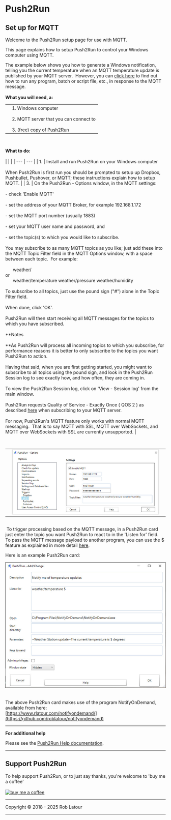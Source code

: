 # Push2Run
## Set up for MQTT

Welcome to the Push2Run setup page for use with MQTT.  
  
This page explains how to setup Push2Run to control your Windows computer using MQTT.  
  
The example below shows you how to generate a Windows notification, telling you the current temperature when an MQTT temperature update is published by your MQTT server.  However, you can [click here](help/help_v4.8.0.0.html) to find out how to run any program, batch or script file, etc., in response to the MQTT message.  
   
**What you will need, a:**   

|     |     |
| --- | --- |
|     | 1\. Windows computer  <br>  <br>2\. MQTT server that you can connect to  <br>  <br>3\. (free) copy of [Push2Run](https://github.com/roblatour/Push2Run)  |
<br>

**What to do:**  
<br> 
|     |     |
| --- | --- |
| 1.  | Install and run Push2Run on your Windows computer  <br>  <br>When Push2Run is first run you should be prompted to setup up Dropbox, Pushbullet, Pushover, or MQTT; these instructions explain how to setup MQTT. |
| 3.  | On the Push2Run - Options window, in the MQTT settings:  <br>  <br>\- check 'Enable MQTT'  <br>  <br>\- set the address of your MQTT Broker, for example 192.168.1.172  <br>  <br>\- set the MQTT port number (usually 1883)  <br>  <br>\- set your MQTT user name and password, and  <br>  <br>\- set the topic(s) to which you would like to subscribe.  <br>  <br>You may subscribe to as many MQTT topics as you like; just add these into the MQTT Topic Filter field in the MQTT Options window, with a space between each topic.  For example:      <br>  <br>      weather/  <br>or  <br>      weather/temperature weather/pressure weather/humidity  <br>  <br>To subscribe to all topics, just use the pound sign ("#") alone in the Topic Filter field.    <br>  <br>When done, click 'OK'.  <br>  <br>Push2Run will then start receiving all MQTT messages for the topics to which you have subscribed.  <br>  <br>**Notes  <br>  <br>**As Push2Run will process all incoming topics to which you subscribe, for performance reasons it is better to only subscribe to the topics you want Push2Run to action.    <br>  <br>Having that said, when you are first getting started, you might want to subscribe to all topics using the pound sign, and look in the Push2Run Session log to see exactly how, and how often, they are coming in.    <br>  <br>To view the Push2Run Session log, click on 'View - Session log' from the main window.  <br>  <br>Push2Run requests Quality of Service - Exactly Once ( QOS 2 ) as described [here](https://www.hivemq.com/blog/mqtt-essentials-part-6-mqtt-quality-of-service-levels/) when subscribing to your MQTT server.  <br>  <br>For now, Push2Run's MQTT feature only works with normal MQTT messaging.  That is to say MQTT with SSL, MQTT over WebSockets, and MQTT over WebSockets with SSL are currently unsupported. |

   

|     |     |     |
| --- | --- | --- |
|     | ![Push2Run MQTT Options window](../images/optionsmqtt.jpg) |     |

   
 To trigger processing based on the MQTT message, in a Push2Run card just enter the topic you want Push2Run to react to in the 'Listen for' field.  To pass the MQTT message payload to another program, you can use the $ feature as explained in more detail [here](help_v4.9.0.0.md).  
  
Here is an example Push2Run card:  
  
![](../images/examplecardusingmqtt.jpg)  
    
   
The above Push2Run card makes use of the program NotifyOnDemand, available from here:  
[https://www.rlatour.com/notifyondemand/](https://github.com/roblatour/notifyondemand)  

* * *
  
**For additional help**  
  
Please see the [Push2Run Help documentation](help_v4.9.0.0.md).

* * *
 ## Support Push2Run

 To help support Push2Run, or to just say thanks, you're welcome to 'buy me a coffee'<br><br>
[<img alt="buy me  a coffee" width="200px" src="https://cdn.buymeacoffee.com/buttons/v2/default-blue.png" />](https://www.buymeacoffee.com/roblatour)
* * *
Copyright © 2018 - 2025 Rob Latour
* * *

